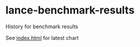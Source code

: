 # lance-benchmark-results
History for benchmark results

See [index.html](index.html) for latest chart